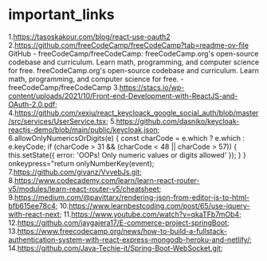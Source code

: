 # important_links

1.https://tasoskakour.com/blog/react-use-oauth2
2.https://github.com/freeCodeCamp/freeCodeCamp?tab=readme-ov-file
GitHub - freeCodeCamp/freeCodeCamp: freeCodeCamp.org's open-source codebase and curriculum. Learn math, programming, and computer science for free.
freeCodeCamp.org's open-source codebase and curriculum. Learn math, programming, and computer science for free. - freeCodeCamp/freeCodeCamp
3.https://stacs.io/wp-content/uploads/2021/10/Front-end-Development-with-ReactJS-and-OAuth-2.0.pdf;
4.https://github.com/xexiu/react_keycloack_google_social_auth/blob/master/src/services/UserService.tsx;
5.https://github.com/dasniko/keycloak-reactjs-demo/blob/main/public/keycloak.json;
6.allowOnlyNumericsOrDigits(e) { const charCode = e.which ? e.which : e.keyCode; if (charCode > 31 && (charCode < 48 || charCode > 57)) { this.setState({ error: 'OOPs! Only numeric values or digits allowed' }); } } 
onkeypress="return onlyNumberKey(event);
7.https://github.com/givanz/VvvebJs.git;
8.https://www.codecademy.com/learn/learn-react-router-v5/modules/learn-react-router-v5/cheatsheet;
9.https://medium.com/@pavittarx/rendering-json-from-editor-js-to-html-bfb615ee78c4;
10.https://www.learnbestcoding.com/post/65/use-jquery-with-react-next;
11.https://www.youtube.com/watch?v=qkaTFb7mOb4;
12.https://github.com/jaygajera17/E-commerce-project-springBoot;
13.https://www.freecodecamp.org/news/how-to-build-a-fullstack-authentication-system-with-react-express-mongodb-heroku-and-netlify/;
14.https://github.com/Java-Techie-jt/Spring-Boot-WebSocket.git;
 
